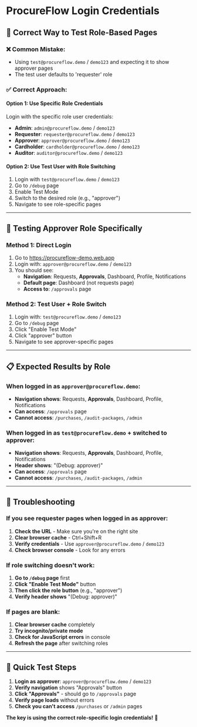# ProcureFlow Login Credentials

## 🔐 **Correct Way to Test Role-Based Pages**

### **❌ Common Mistake:**
- Using `test@procureflow.demo` / `demo123` and expecting it to show approver pages
- The test user defaults to 'requester' role

### **✅ Correct Approach:**

#### **Option 1: Use Specific Role Credentials**
Login with the specific role user credentials:

- **Admin**: `admin@procureflow.demo` / `demo123`
- **Requester**: `requester@procureflow.demo` / `demo123`
- **Approver**: `approver@procureflow.demo` / `demo123`
- **Cardholder**: `cardholder@procureflow.demo` / `demo123`
- **Auditor**: `auditor@procureflow.demo` / `demo123`

#### **Option 2: Use Test User with Role Switching**
1. Login with `test@procureflow.demo` / `demo123`
2. Go to `/debug` page
3. Enable Test Mode
4. Switch to the desired role (e.g., "approver")
5. Navigate to see role-specific pages

---

## 🧪 **Testing Approver Role Specifically**

### **Method 1: Direct Login**
1. Go to https://procureflow-demo.web.app
2. Login with: `approver@procureflow.demo` / `demo123`
3. You should see:
   - **Navigation**: Requests, **Approvals**, Dashboard, Profile, Notifications
   - **Default page**: Dashboard (not requests page)
   - **Access to**: `/approvals` page

### **Method 2: Test User + Role Switch**
1. Login with: `test@procureflow.demo` / `demo123`
2. Go to `/debug` page
3. Click "Enable Test Mode"
4. Click "approver" button
5. Navigate to see approver-specific pages

---

## 📋 **Expected Results by Role**

### **When logged in as `approver@procureflow.demo`:**
- **Navigation shows**: Requests, **Approvals**, Dashboard, Profile, Notifications
- **Can access**: `/approvals` page
- **Cannot access**: `/purchases`, `/audit-packages`, `/admin`

### **When logged in as `test@procureflow.demo` + switched to approver:**
- **Navigation shows**: Requests, **Approvals**, Dashboard, Profile, Notifications
- **Header shows**: "(Debug: approver)"
- **Can access**: `/approvals` page
- **Cannot access**: `/purchases`, `/audit-packages`, `/admin`

---

## 🚨 **Troubleshooting**

### **If you see requester pages when logged in as approver:**
1. **Check the URL** - Make sure you're on the right site
2. **Clear browser cache** - Ctrl+Shift+R
3. **Verify credentials** - Use `approver@procureflow.demo` / `demo123`
4. **Check browser console** - Look for any errors

### **If role switching doesn't work:**
1. **Go to `/debug` page** first
2. **Click "Enable Test Mode"** button
3. **Then click the role button** (e.g., "approver")
4. **Verify header shows** "(Debug: approver)"

### **If pages are blank:**
1. **Clear browser cache** completely
2. **Try incognito/private mode**
3. **Check for JavaScript errors** in console
4. **Refresh the page** after switching roles

---

## 🎯 **Quick Test Steps**

1. **Login as approver**: `approver@procureflow.demo` / `demo123`
2. **Verify navigation** shows "Approvals" button
3. **Click "Approvals"** - should go to `/approvals` page
4. **Verify page loads** without errors
5. **Check you can't access** `/purchases` or `/admin` pages

**The key is using the correct role-specific login credentials!** 🎉

